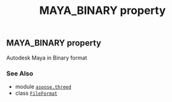 ﻿---
title: MAYA_BINARY property
second_title: Aspose.3D for Python via .NET API References
description: 
type: docs
weight: 350
url: /python-net/aspose.threed/fileformat/maya_binary/
is_root: false
---

## MAYA_BINARY property


Autodesk Maya in Binary format

### See Also
* module [`aspose.threed`](../../)
* class [`FileFormat`](/3d/python-net/aspose.threed/fileformat)
